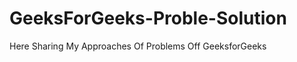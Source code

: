 # GeeksForGeeks-Proble-Solution
<p align="left">Here Sharing My Approaches Of Problems Off GeeksforGeeks</p>
